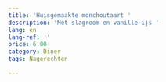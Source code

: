 ```yaml
---
title: 'Huisgemaakte monchoutaart '
description: 'Met slagroom en vanille-ijs '
lang: en
lang-ref: ''
price: 6.00
category: Diner
tags: Nagerechten

---
```

